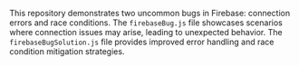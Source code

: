 This repository demonstrates two uncommon bugs in Firebase: connection errors and race conditions.  The `firebaseBug.js` file showcases scenarios where connection issues may arise, leading to unexpected behavior.  The `firebaseBugSolution.js` file provides improved error handling and race condition mitigation strategies.
